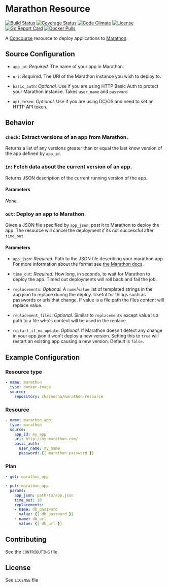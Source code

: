 # Marathon Resource


[![Build Status](https://travis-ci.org/ckaznocha/marathon-resource.svg?branch=master)](https://travis-ci.org/ckaznocha/marathon-resource)
[![Coverage Status](https://coveralls.io/repos/github/ckaznocha/marathon-resource/badge.svg?branch=master)](https://coveralls.io/github/ckaznocha/marathon-resource?branch=master)
[![Code Climate](https://codeclimate.com/github/ckaznocha/marathon-resource/badges/gpa.svg)](https://codeclimate.com/github/ckaznocha/marathon-resource)
[![License](http://img.shields.io/:license-mit-blue.svg)](http://ckaznocha.mit-license.org)
[![Go Report Card](https://goreportcard.com/badge/ckaznocha/marathon-resource)](https://goreportcard.com/report/ckaznocha/marathon-resource)
[![Docker Pulls](https://img.shields.io/docker/pulls/ckaznocha/marathon-resource.svg?maxAge=2592000)](https://hub.docker.com/r/ckaznocha/marathon-resource/)

A [Concourse](https://concourse.ci/) resource to deploy applications to [Marathon](https://mesosphere.github.io/marathon/).

## Source Configuration

*   `app_id`: *Required.* The name of your app in Marathon.

*   `uri`: *Required.* The URI of the Marathon instance you wish to deploy to.

*   `basic_auth`: *Optional.* Use if you are using HTTP Basic Auth to protect your Marathon instance. Takes `user_name` and `password`

*   `api_token`: *Optional.* Use if you are using DC/OS and need to set an HTTP API token.

## Behavior

### `check`: Extract versions of an app from Marathon.

Returns a list of any versions greater than or equal the last know version of the app defined by `app_id`.

### `in`: Fetch data about the current version of an app.

Returns JSON description of the current running version of the app.

#### Parameters

*None.*


### `out`: Deploy an app to Marathon.

Given a JSON file specified by `app_json`, post it to Marathon to deploy the app. The resource will cancel the deployment if its not successful after `time_out`.

#### Parameters

*   `app_json`: *Required.* Path to the JSON file describing your marathon app. For more information about the format see [the Marathon docs](https://mesosphere.github.io/marathon/docs/application-basics.html).

*   `time_out`: *Required.* How long, in seconds, to wait for Marathon to deploy the app. Timed out deployments will roll back and fail the job.

*   `replacements`: *Optional.* A `name`/`value` list of templated strings in the app.json to replace during the deploy. Useful for things such as passwords or urls that change. If value is a file path the files content will replace value.

*   `replacement_files`: *Optional.* Similar to `replacements` except value is a path to a file who's content will be used in the replace.

*   `restart_if_no_update`: *Optional.* If Marathon doesn't detect any change in your app.json it won't deploy a new version. Setting this to `true` will restart an existing app causing a new version. Default is `false`.

## Example Configuration

### Resource type

``` yaml
- name: marathon
  type: docker-image
  source:
    repository: ckaznocha/marathon-resource
```

### Resource

``` yaml
- name: marathon_app
  type: marathon
  source:
    app_id: my_app
    uri: http://my-marathon.com/
    basic_auth:
      user_name: my_name
      password: {{ marathon_password }}
```

### Plan

``` yaml
- get: marathon_app
```

``` yaml
- put: marathon_app
  params:
    app_json: path/to/app.json
    time_out: 10
    replacements:
    - name: db_password
      value: {{ db_password }}
    - name: db_url
      value: {{ db_url }}
```

## Contributing

See the `CONTRIBUTING` file.

## License
See `LICENSE` file
